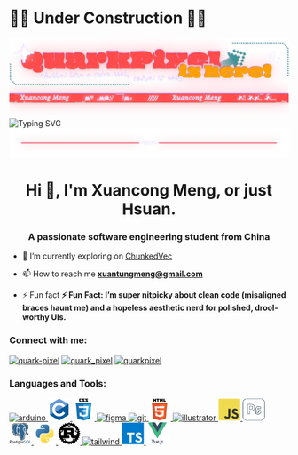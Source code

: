 # 🚧🚧 Under Construction 🚧🚧

<picture>
  <source media="(prefers-color-scheme: dark)" srcset="./assets/banner.dark.png">
  <source media="(prefers-color-scheme: light)" srcset="./assets/banner.light.png">
  <img alt="QuarkPixel's Banner" src="./assets/banner.dark.png">
</picture>

<picture>
  <source media="(prefers-color-scheme: dark)" srcset="https://readme-typing-svg.demolab.com?font=Micro+5&size=64&pause=1000&color=FF4B4B&center=true&vCenter=true&width=1280&height=100&lines=I%27m+Xuancong+Meng;Aka Hsuan!;A+student.;Stay+hungry.+Stay+foolish.;Exploring+Rust.;This+README+is+compatible+with+both+light+and+dark+modes.;You+are+using+dark+mode+%3A+)">
  <source media="(prefers-color-scheme: light)" srcset="https://readme-typing-svg.demolab.com?font=Micro+5&size=64&pause=1000&color=BB2525&center=true&vCenter=true&width=1280&height=100&lines=I%27m+Xuancong+Meng;Aka Hsuan!;A+student.;Stay+hungry.+Stay+foolish.;Exploring+Rust.;This+README+is+compatible+with+both+dark+and+light+modes.;You+are+using+light+mode+%3A+)">
  <img src="https://readme-typing-svg.demolab.com?font=Micro+5&size=64&pause=1000&color=FF4B4B&center=true&vCenter=true&width=1280&height=100&lines=I%27m+Xuancong+Meng;Aka Hsuan!;A+student.;Stay+hungry.+Stay+foolish.;Exploring+Rust." alt="Typing SVG">
</picture>

<picture>
  <source media="(prefers-color-scheme: dark)" srcset="./assets/divider.dark.png">
  <source media="(prefers-color-scheme: light)" srcset="./assets/divider.light.png">
  <img alt="QuarkPixel's Banner" src="./assets/divider.dark.png">
</picture>

<!-- [![Top Langs](https://github-readme-stats.vercel.app/api/top-langs/?username=QuarkPixel)](https://github.com/anuraghazra/github-readme-stats)

[![WakaTime stats](https://github-readme-stats.vercel.app/api/wakatime?username=QuarkPixel)](https://wakatime.com/@QuarkPixel) -->

<h1 align="center">Hi 👋, I'm Xuancong Meng, or just Hsuan.</h1>
<h3 align="center">A passionate software engineering student from China</h3>

- 🔭 I’m currently exploring on [ChunkedVec](https://crates.io/crates/chunked_vec)

- 📫 How to reach me **xuantungmeng@gmail.com**

- ⚡ Fun fact **⚡ **Fun Fact**: I’m super nitpicky about clean code (misaligned braces haunt me) and a hopeless aesthetic nerd for polished, drool-worthy UIs.**

<h3 align="left">Connect with me:</h3>
<p align="left">
<a href="https://codepen.io/quark-pixel" target="blank"><img align="center" src="https://raw.githubusercontent.com/rahuldkjain/github-profile-readme-generator/master/src/images/icons/Social/codepen.svg" alt="quark-pixel" height="30" width="40" /></a>
<a href="https://twitter.com/quark_pixel" target="blank"><img align="center" src="https://raw.githubusercontent.com/rahuldkjain/github-profile-readme-generator/master/src/images/icons/Social/twitter.svg" alt="quark_pixel" height="30" width="40" /></a>
<a href="https://stackoverflow.com/users/quarkpixel" target="blank"><img align="center" src="https://raw.githubusercontent.com/rahuldkjain/github-profile-readme-generator/master/src/images/icons/Social/stack-overflow.svg" alt="quarkpixel" height="30" width="40" /></a>
</p>

<h3 align="left">Languages and Tools:</h3>
<p align="left"> <a href="https://www.arduino.cc/" target="_blank" rel="noreferrer"> <img src="https://cdn.worldvectorlogo.com/logos/arduino-1.svg" alt="arduino" width="40" height="40"/> </a> <a href="https://www.cprogramming.com/" target="_blank" rel="noreferrer"> <img src="https://raw.githubusercontent.com/devicons/devicon/master/icons/c/c-original.svg" alt="c" width="40" height="40"/> </a> <a href="https://www.w3schools.com/css/" target="_blank" rel="noreferrer"> <img src="https://raw.githubusercontent.com/devicons/devicon/master/icons/css3/css3-original-wordmark.svg" alt="css3" width="40" height="40"/> </a> <a href="https://www.figma.com/" target="_blank" rel="noreferrer"> <img src="https://www.vectorlogo.zone/logos/figma/figma-icon.svg" alt="figma" width="40" height="40"/> </a> <a href="https://git-scm.com/" target="_blank" rel="noreferrer"> <img src="https://www.vectorlogo.zone/logos/git-scm/git-scm-icon.svg" alt="git" width="40" height="40"/> </a> <a href="https://www.w3.org/html/" target="_blank" rel="noreferrer"> <img src="https://raw.githubusercontent.com/devicons/devicon/master/icons/html5/html5-original-wordmark.svg" alt="html5" width="40" height="40"/> </a> <a href="https://www.adobe.com/in/products/illustrator.html" target="_blank" rel="noreferrer"> <img src="https://www.vectorlogo.zone/logos/adobe_illustrator/adobe_illustrator-icon.svg" alt="illustrator" width="40" height="40"/> </a> <a href="https://developer.mozilla.org/en-US/docs/Web/JavaScript" target="_blank" rel="noreferrer"> <img src="https://raw.githubusercontent.com/devicons/devicon/master/icons/javascript/javascript-original.svg" alt="javascript" width="40" height="40"/> </a> <a href="https://www.photoshop.com/en" target="_blank" rel="noreferrer"> <img src="https://raw.githubusercontent.com/devicons/devicon/master/icons/photoshop/photoshop-line.svg" alt="photoshop" width="40" height="40"/> </a> <a href="https://www.postgresql.org" target="_blank" rel="noreferrer"> <img src="https://raw.githubusercontent.com/devicons/devicon/master/icons/postgresql/postgresql-original-wordmark.svg" alt="postgresql" width="40" height="40"/> </a> <a href="https://www.python.org" target="_blank" rel="noreferrer"> <img src="https://raw.githubusercontent.com/devicons/devicon/master/icons/python/python-original.svg" alt="python" width="40" height="40"/> </a> <a href="https://www.rust-lang.org" target="_blank" rel="noreferrer"> <img src="https://raw.githubusercontent.com/devicons/devicon/master/icons/rust/rust-plain.svg" alt="rust" width="40" height="40"/> </a> <a href="https://tailwindcss.com/" target="_blank" rel="noreferrer"> <img src="https://www.vectorlogo.zone/logos/tailwindcss/tailwindcss-icon.svg" alt="tailwind" width="40" height="40"/> </a> <a href="https://www.typescriptlang.org/" target="_blank" rel="noreferrer"> <img src="https://raw.githubusercontent.com/devicons/devicon/master/icons/typescript/typescript-original.svg" alt="typescript" width="40" height="40"/> </a> <a href="https://vuejs.org/" target="_blank" rel="noreferrer"> <img src="https://raw.githubusercontent.com/devicons/devicon/master/icons/vuejs/vuejs-original-wordmark.svg" alt="vuejs" width="40" height="40"/> </a> </p>
